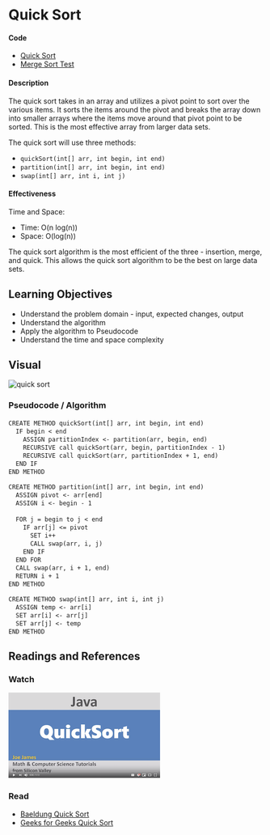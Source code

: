 # Quick Sort
#### Code
* [Quick Sort](QuickSort.java)
* [Merge Sort Test](../../../test/java/quickSort/QuickSortTest.java)

#### Description
The quick sort takes in an array and utilizes a pivot point to sort over the various items. It sorts the items around the pivot and breaks the array down into smaller arrays where the items move around that pivot point to be sorted. This is the most effective array from larger data sets.

The quick sort will use three methods:
* `quickSort(int[] arr, int begin, int end)`
* `partition(int[] arr, int begin, int end)`
* `swap(int[] arr, int i, int j)`

#### Effectiveness
Time and Space:
* Time: O(n log(n))
* Space: O(log(n))

The quick sort algorithm is the most efficient of the three - insertion, merge, and quick. This allows the quick sort algorithm to be the best on large data sets.

## Learning Objectives
* Understand the problem domain - input, expected changes, output
* Understand the algorithm
* Apply the algorithm to Pseudocode
* Understand the time and space complexity

## Visual
![quick sort](https://upload.wikimedia.org/wikipedia/commons/9/9c/Quicksort-example.gif)

### Pseudocode / Algorithm
```
CREATE METHOD quickSort(int[] arr, int begin, int end)
  IF begin < end
    ASSIGN partitionIndex <- partition(arr, begin, end)
    RECURSIVE call quickSort(arr, begin, partitionIndex - 1)
    RECURSIVE call quickSort(arr, partitionIndex + 1, end)
  END IF
END METHOD
```
```
CREATE METHOD partition(int[] arr, int begin, int end)
  ASSIGN pivot <- arr[end]
  ASSIGN i <- begin - 1
  
  FOR j = begin to j < end
    IF arr[j] <= pivot
      SET i++
      CALL swap(arr, i, j)
    END IF
  END FOR
  CALL swap(arr, i + 1, end)
  RETURN i + 1
END METHOD
```
```
CREATE METHOD swap(int[] arr, int i, int j)
  ASSIGN temp <- arr[i]
  SET arr[i] <- arr[j]
  SET arr[j] <- temp
END METHOD
```

## Readings and References
### Watch
[![Quick Sort](assets/video-image.png)](https://www.youtube.com/watch?v=Fiot5yuwPAg)

### Read
* [Baeldung Quick Sort](https://www.baeldung.com/java-quicksort)
* [Geeks for Geeks Quick Sort](https://www.geeksforgeeks.org/quick-sort/)
